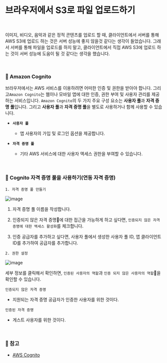 # 브라우저에서 S3로 파일 업로드하기

<br>

이미지, 비디오, 음악과 같은 정적 콘텐츠를 업로드 할 때, 클라이언트에서 서버를 통해 AWS S3에 업로드 하는 것은 서버 성능에 좋지 않을것 같다는 생각이 들었습니다. 그래서 서버를 통해 파일을 업로드를 하지 말고, 클라이언트에서 직접 AWS S3에 업로드 하는 것이 서버 성능에 도움이 될 것 같다는 생각을 했습니다.

<br>

### :book: Amazon Cognito

브라우저에서는 AWS 서비스를 이용하려면 어떠한 인증 및 권한을 받아야 합니다. 그리고`Amazon Cognito`는 웹이나 모바일 앱에 대한 인증, 권한 부여 및 사용자 관리를 제공하는 서비스입니다. `Amazon Cognito`의 두 가지 주요 구성 요소는 **사용자 풀**과 **자격 증명 풀**입니다. 그리고 **사용자 풀**과 **자격 증명 풀**을 별도로 사용하거나 함께 사용할 수 있습니다.

* **`사용자 풀`**

    * 앱 사용자의 가입 및 로그인 옵션을 제공합니다.

* **`자격 증명 풀`**

    * 기타 AWS 서비스에 대한 사용자 액세스 권한을 부여할 수 있습니다.

<br>

### :book: Cognito 자격 증명 풀을 사용하기(연동 자격 증명)

`1. 자격 증명 풀 만들기`

![image](https://user-images.githubusercontent.com/23515771/65931617-721eac80-e445-11e9-8fec-3e1ec193dbb4.png)

1. 자격 증명 풀 이름을 작성합니다.

2. 인증되지 않은 자격 증명에 대한 접근을 가능하게 하고 싶다면, `인증되지 않은 자격 증명에 대한 엑세스 활성화`를 체크합니다.

3. 인증 공급자를 추가하고 싶다면, 사용자 풀에서 생성한 사용자 풀 ID, 앱 클라이언트 ID를 추가하여 공급자를 추가합니다.

`2. 권한 설정`

![image](https://user-images.githubusercontent.com/23515771/65931780-10127700-e446-11e9-9b67-236a1f2e501e.png)

세부 정보를 클릭해서 확인하면, `인증된 사용자의 역할`과 `인증 되지 않은 사용자의 역할`을 확인할 수 있습니다.

`인증되지 않은 자격 증명`

* 지원되는 자격 증명 공급자가 인증한 사용자를 위한 것이다.

`인증된 자격 증명`

* 게스트 사용자를 위한 것이다.

<br>

### :bookmark: 참고

* [AWS Cognito](https://docs.aws.amazon.com/ko_kr/cognito/latest/developerguide/what-is-amazon-cognito.html) 
